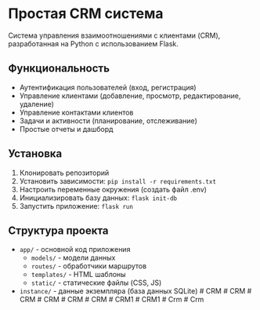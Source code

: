 # Простая CRM система

Система управления взаимоотношениями с клиентами (CRM), разработанная на Python с использованием Flask.

## Функциональность

- Аутентификация пользователей (вход, регистрация)
- Управление клиентами (добавление, просмотр, редактирование, удаление)
- Управление контактами клиентов
- Задачи и активности (планирование, отслеживание)
- Простые отчеты и дашборд

## Установка

1. Клонировать репозиторий
2. Установить зависимости: `pip install -r requirements.txt`
3. Настроить переменные окружения (создать файл .env)
4. Инициализировать базу данных: `flask init-db`
5. Запустить приложение: `flask run`

## Структура проекта

- `app/` - основной код приложения
  - `models/` - модели данных
  - `routes/` - обработчики маршрутов
  - `templates/` - HTML шаблоны
  - `static/` - статические файлы (CSS, JS)
- `instance/` - данные экземпляра (база данных SQLite) #   C R M  
 #   C R M  
 #   C R M  
 #   C R M  
 #   C R M  
 #   C R M  
 #   C R M 1  
 #   C R M 1  
 #   C r m  
 #   C r m  
 